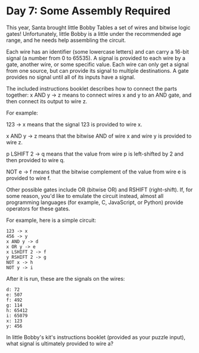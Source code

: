 # Day 7: Some Assembly Required

This year, Santa brought little Bobby Tables a set of wires and bitwise logic gates! Unfortunately, little Bobby is a little under the recommended age range, and he needs help assembling the circuit.

Each wire has an identifier (some lowercase letters) and can carry a 16-bit signal (a number from 0 to 65535). A signal is provided to each wire by a gate, another wire, or some specific value. Each wire can only get a signal from one source, but can provide its signal to multiple destinations. A gate provides no signal until all of its inputs have a signal.

The included instructions booklet describes how to connect the parts together: x AND y -> z means to connect wires x and y to an AND gate, and then connect its output to wire z.

For example:

123 -> x means that the signal 123 is provided to wire x.

x AND y -> z means that the bitwise AND of wire x and wire y is provided to wire z.

p LSHIFT 2 -> q means that the value from wire p is left-shifted by 2 and then provided to wire q.

NOT e -> f means that the bitwise complement of the value from wire e is provided to wire f.

Other possible gates include OR (bitwise OR) and RSHIFT (right-shift). If, for some reason, you'd like to emulate the circuit instead, almost all programming languages (for example, C, JavaScript, or Python) provide operators for these gates.

For example, here is a simple circuit:

````
123 -> x
456 -> y
x AND y -> d
x OR y -> e
x LSHIFT 2 -> f
y RSHIFT 2 -> g
NOT x -> h
NOT y -> i
````
After it is run, these are the signals on the wires:

````
d: 72
e: 507
f: 492
g: 114
h: 65412
i: 65079
x: 123
y: 456
````
In little Bobby's kit's instructions booklet (provided as your puzzle input), what signal is ultimately provided to wire a?
